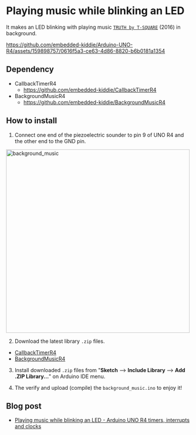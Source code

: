 # Playing music while blinking an LED

It makes an LED blinking with playing music [`TRUTH by T-SQUARE`](https://www.youtube.com/watch?v=liuNBOXGJxg) (2016) in background.

https://github.com/embedded-kiddie/Arduino-UNO-R4/assets/159898757/0616f5a3-ce63-4d86-8820-b6b0181a1354

## Dependency

- CallbackTimerR4
  - https://github.com/embedded-kiddie/CallbackTimerR4
- BackgroundMusicR4
  - https://github.com/embedded-kiddie/BackgroundMusicR4

## How to install
1. Connect one end of the piezoelectric sounder to pin 9 of UNO R4 and the other end to the GND pin.
  <img width="500" alt="background_music" src="https://github.com/embedded-kiddie/Arduino-UNO-R4/assets/159898757/9fb1aa93-5aff-4d30-b73b-38deeb4cec3a">

2. Download the latest library `.zip` files.
  - [CallbackTimerR4](https://github.com/embedded-kiddie/CallbackTimerR4/archive/refs/tags/v1.0.1.zip "Release Fixed undefined symbol &#39;LED_TX&#39; and &#39;LED_RX&#39; errors on UNO R4 WiFi. · embedded-kiddie/CallbackTimerR4")
  - [BackgroundMusicR4](https://github.com/embedded-kiddie/BackgroundMusicR4/archive/refs/tags/v1.0.0.zip "Release First release. · embedded-kiddie/BackgroundMusicR4")

3. Install downloaded `.zip` files from "**Sketch** --> **Include Library** --> **Add .ZIP Library...**" on Arduino IDE menu.

4. The verify and upload (compile) the `background_music.ino` to enjoy it!

## Blog post
  - [Playing music while blinking an LED - Arduino UNO R4 timers, interrupts and clocks](https://bit.ly/3VQQAdj)
